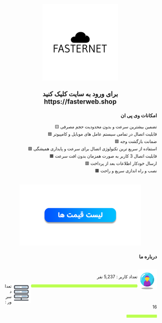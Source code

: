 <div align="center"><a href="https://fasterweb.shop"><img src="https://github.com/faasterweb/faasterweb/blob/main/img/merchant1.png?raw=true" width="250" height="250"></a></div>
<h2 align="center">برای ورود به سایت کلیک کنید <br>https://fasterweb.shop</h2>
<h3 align="right">امکانات وی پی ان</h3>
<p align="right">
🟨 تضمین بیشترین سرعت و بدون محدودیت حجم مصرفی<br>
🟦 قابلیت اتصال در تمامی سیستم عامل های موبایل و کامپیوتر<br>
🟪 ضمانت بازگشت وجه<br>
🟩 استفاده از سریع ترین تکنولوژی اتصال برای سرعت و پایداری همیشگی<br>
🟧 قابلیت اتصال 3 کاربر به صورت همزمان بدون افت سرعت<br>
🟥 ارسال خودکار اطلاعات بعد از پرداخت<br>
🟫 نصب و راه اندازی سریع و راحت</p><br>

<div align="center"><a href="https://fasterweb.shop"><img src="https://github.com/faasterweb/faasterweb/blob/main/img/price.png?raw=true" width="400" height="200"></a></div>

<h3 align="right">درباره ما</h3><br>
<img src="https://github.com/faasterweb/faasterweb/blob/main/img/icons8-user-64.png?raw=true "align="right"> <p align="right">تعداد کاربر​ : 5,237 نفر</p> <img src="https://github.com/faasterweb/faasterweb/blob/main/img/bar.png?raw=true" align="right" height="16px" width="350px">

<img src="https://github.com/faasterweb/faasterweb/blob/main/img/icons8-server-64.png?raw=true" align="right"> <p align="right">تعداد سرور​ : 16 </p> <img src="https://github.com/faasterweb/faasterweb/blob/main/img/bar.png?raw=true" align="right" height="16px" width="100px">
